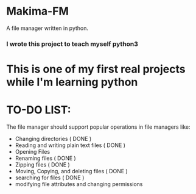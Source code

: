 # Makima-FM
A file manager written in python.

### I wrote this project to teach myself python3


# This is one of my first real projects while I'm learning python

TO-DO LIST:
===========
The file manager should support popular operations in file managers like:

* Changing directories                                            ( DONE )
* Reading and writing plain text files                            ( DONE )
* Opening Files                                                   
* Renaming files                                                  ( DONE )
* Zipping files                                                   ( DONE )
* Moving, Copying, and deleting files                             ( DONE )
* searching for files                                             ( DONE )
* modifying file attributes and changing permissions
